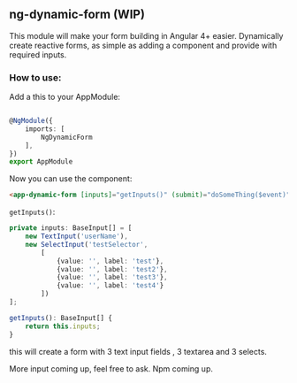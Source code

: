 ## ng-dynamic-form (WIP)

This module will make your form building in Angular 4+ easier.
Dynamically create reactive forms, as simple as adding a component and provide with required inputs.


### How to use:
Add a this to your AppModule: 

```typescript 

@NgModule({
    imports: [
        NgDynamicForm
    ],
})
export AppModule

```

Now you can use the component:

```html
<app-dynamic-form [inputs]="getInputs()" (submit)="doSomeThing($event)"></app-dynamic-form>

```

`getInputs()`:
```typescript
private inputs: BaseInput[] = [
    new TextInput('userName'),
    new SelectInput('testSelector',
        [
            {value: '', label: 'test'},
            {value: '', label: 'test2'},
            {value: '', label: 'test3'},
            {value: '', label: 'test4'}
        ])
];

getInputs(): BaseInput[] {
    return this.inputs;
}
```

this will create a form with 3 text input fields , 3 textarea and 3 selects.

More input coming up, feel free to ask.
Npm coming up.
